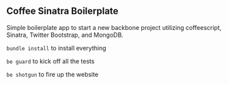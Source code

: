 ## Coffee Sinatra Boilerplate

Simple boilerplate app to start a new backbone project utilizing coffeescript, Sinatra,
Twitter Bootstrap, and MongoDB.

`bundle install` to install everything

`be guard` to kick off all the tests

`be shotgun` to fire up the website
